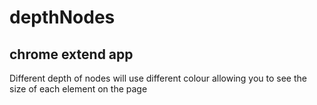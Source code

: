# depthNodes

## chrome extend app

Different depth of nodes will use different colour allowing you to see the size of each element on the page


